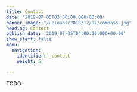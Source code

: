 ```yaml
---
title: Contact
date: '2019-07-05T03:00:00.000+00:00'
banner_image: "/uploads/2018/12/07/compass.jpg"
heading: Contact
publish_date: '2019-07-05T04:00:00.000+00:00'
show_staff: false
menu:
  navigation:
    identifier: _contact
    weight: 5

---
```


TODO
